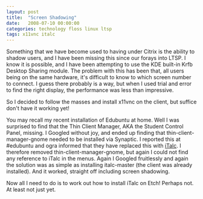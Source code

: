 ```yaml
---
layout: post
title:  "Screen Shadowing"
date:   2008-07-10 00:00:00
categories: technology floss linux ltsp
tags: x11vnc italc
---
```


Something that we have become used to having under Citrix is the ability to shadow users, and I have been missing this since our forays into LTSP.  I know it is possible, and I have been attempting to use the KDE built-in Krfb Desktop Sharing module.  The problem with this has been that, all users being on the same hardware, it's difficult to know to which screen number to connect.  I guess there probably is a way, but when I used trial and error to find the right display, the performance was less than impressive.

So I decided to follow the masses and install x11vnc on the client, but suffice don't have it working yet!

You may recall my recent installation of Edubuntu at home.  Well I was surprised to find that the Thin Client Manager, AKA the Student Control Panel, missing.  I Googled without joy, and ended up finding that thin-client-manager-gnome needed to be installed via Synaptic.  I reported this at #edubuntu and ogra informed that they have replaced this with [iTalc](http://italc.sourceforge.net/).  I therefore removed thin-client-manager-gnome, but again I could not find any reference to iTalc in the menus.  Again I Googled fruitlessly and again the solution was as simple as installing italc-master (the client was already installed).  And it worked, straight off including screen shadowing.

Now all I need to do is to work out how to install iTalc on Etch!  Perhaps not.  At least not just yet.



